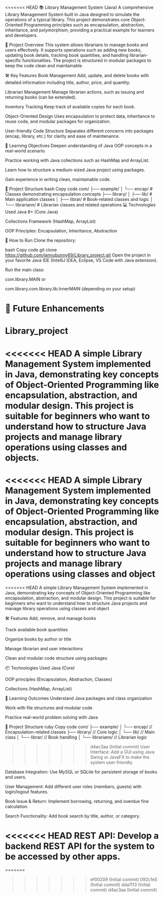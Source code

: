 <<<<<<< HEAD
📚 Library Management System (Java)
A comprehensive Library Management System built in Java designed to simulate the operations of a typical library. This project demonstrates core Object-Oriented Programming principles such as encapsulation, abstraction, inheritance, and polymorphism, providing a practical example for learners and developers.

🔎 Project Overview
This system allows librarians to manage books and users effectively. It supports operations such as adding new books, updating book details, tracking book quantities, and handling librarian-specific functionalities. The project is structured in modular packages to keep the code clean and maintainable.

🛠 Key Features
Book Management
Add, update, and delete books with detailed information including title, author, price, and quantity.

Librarian Management
Manage librarian actions, such as issuing and returning books (can be extended).

Inventory Tracking
Keep track of available copies for each book.

Object-Oriented Design
Uses encapsulation to protect data, inheritance to reuse code, and modular packages for organization.

User-friendly Code Structure
Separates different concerns into packages (encap, library, etc.) for clarity and ease of maintenance.

🎯 Learning Objectives
Deepen understanding of Java OOP concepts in a real-world scenario.

Practice working with Java collections such as HashMap and ArrayList.

Learn how to structure a medium-sized Java project using packages.

Gain experience in writing clean, maintainable code.

📁 Project Structure
bash
Copy code
com/
├── example/
│   └── encap/         # Classes demonstrating encapsulation concepts
├── library/
│   ├── lib/           # Main application classes
│   ├── librar/        # Book-related classes and logic
│   └── librariann/    # Librarian classes and related operations
💻 Technologies Used
Java 8+ (Core Java)

Collections Framework (HashMap, ArrayList)

OOP Principles: Encapsulation, Inheritance, Abstraction

🚀 How to Run
Clone the repository:

bash
Copy code
git clone https://github.com/jannubunny69/Library_project.git
Open the project in your favorite Java IDE (IntelliJ IDEA, Eclipse, VS Code with Java extension).

Run the main class:

com.library.MAIN or

com.library.com.library.lib.InnerMAIN (depending on your setup)

🔮 Future Enhancements
=======
# Library_project
<<<<<<< HEAD
A simple Library Management System implemented in Java, demonstrating key concepts of Object-Oriented Programming like encapsulation, abstraction, and modular design. This project is suitable for beginners who want to understand how to structure Java projects and manage library operations using classes and objects.
=======
<<<<<<< HEAD
A simple Library Management System implemented in Java, demonstrating key concepts of Object-Oriented Programming like encapsulation, abstraction, and modular design. This project is suitable for beginners who want to understand how to structure Java projects and manage library operations using classes and object
=======
<<<<<<< HEAD
A simple Library Management System implemented in Java, demonstrating key concepts of Object-Oriented Programming like encapsulation, abstraction, and modular design. This project is suitable for beginners who want to understand how to structure Java projects and manage library operations using classes and object

🛠 Features
Add, remove, and manage books

Track available book quantities

Organize books by author or title

Manage librarian and user interactions

Clean and modular code structure using packages

📦 Technologies Used
Java (Core)

OOP principles (Encapsulation, Abstraction, Classes)

Collections (HashMap, ArrayList)

🧠 Learning Outcomes
Understand Java packages and class organization

Work with file structures and modular code

Practice real-world problem solving with Java

📁 Project Structure
ruby
Copy code
com/
├── example/
│   └── encap/         // Encapsulation-related classes
├── library/           // Core logic
│   └── lib/           // Main class
│   └── librar/        // Book handling
│   └── librariann/    // Librarian logic

>>>>>>> d4ac3aa (Initial commit)
User Interface: Add a GUI using Java Swing or JavaFX to make the system user-friendly.

Database Integration: Use MySQL or SQLite for persistent storage of books and users.

User Management: Add different user roles (members, guests) with login/logout features.

Book Issue & Return: Implement borrowing, returning, and overdue fine calculation.

Search Functionality: Add book search by title, author, or category.

<<<<<<< HEAD
REST API: Develop a backend REST API for the system to be accessed by other apps.
=======
=======
>>>>>>> ef00209 (Initial commit)
>>>>>>> 092c1e5 (Initial commit)
>>>>>>> dda1113 (Initial commit)
>>>>>>> d4ac3aa (Initial commit)
